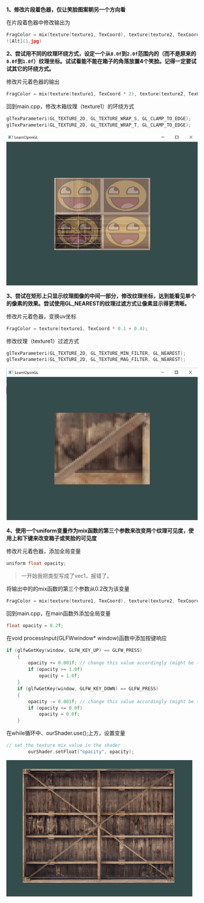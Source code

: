 **1、修改片段着色器，仅让笑脸图案朝另一个方向看**

在片段着色器中修改输出为
```c++
FragColor = mix(texture(texture1, TexCoord), texture(texture2, TexCoord * vec2(-1, 1)), 0.2);
![Alt](1.jpg)
```

**2、尝试用不同的纹理环绕方式，设定一个从`0.0f`到`2.0f`范围内的（而不是原来的`0.0f`到`1.0f`）纹理坐标。试试看能不能在箱子的角落放置4个笑脸。记得一定要试试其它的环绕方式。**

修改片元着色器的输出
```c++
FragColor = mix(texture(texture1, TexCoord * 2), texture(texture2, TexCoord * 2), 0.2);
```
回到main.cpp，修改木箱纹理（texture1）的环绕方式
```c++
glTexParameteri(GL_TEXTURE_2D, GL_TEXTURE_WRAP_S, GL_CLAMP_TO_EDGE);	// set texture wrapping to GL_REPEAT (default wrapping method)
glTexParameteri(GL_TEXTURE_2D, GL_TEXTURE_WRAP_T, GL_CLAMP_TO_EDGE);
```
![Alt](2.jpg)

**3、尝试在矩形上只显示纹理图像的中间一部分，修改纹理坐标，达到能看见单个的像素的效果。尝试使用GL_NEAREST的纹理过滤方式让像素显示得更清晰。**

修改片元着色器，变换uv坐标
```c++
FragColor = texture(texture1, TexCoord * 0.1 + 0.4);
```
修改纹理（texture1）过滤方式

```c++
glTexParameteri(GL_TEXTURE_2D, GL_TEXTURE_MIN_FILTER, GL_NEAREST);
glTexParameteri(GL_TEXTURE_2D, GL_TEXTURE_MAG_FILTER, GL_NEAREST);
```

![Alt](3.jpg)

**4、使用一个uniform变量作为mix函数的第三个参数来改变两个纹理可见度，使用上和下键来改变箱子或笑脸的可见度**

修改片元着色器，添加全局变量
```c++
uniform float opacity;
```
>一开始我把类型写成了vec1，报错了。

将输出中的的mix函数的第三个参数从0.2改为该变量
```c++
FragColor = mix(texture(texture1, TexCoord), texture(texture2, TexCoord), opacity);
```
回到main.cpp，在main函数外添加全局变量
```c++
float opacity = 0.2f;
```
在void processInput(GLFWwindow* window)函数中添加按键响应
```c++
if (glfwGetKey(window, GLFW_KEY_UP) == GLFW_PRESS)
    {
        opacity += 0.001f; // change this value accordingly (might be too slow or too fast based on system hardware)
        if (opacity >= 1.0f)
            opacity = 1.0f;
    }
    if (glfwGetKey(window, GLFW_KEY_DOWN) == GLFW_PRESS)
    {
        opacity -= 0.001f; // change this value accordingly (might be too slow or too fast based on system hardware)
        if (opacity <= 0.0f)
            opacity = 0.0f;
    }
```
在while循环中、ourShader.use();上方，设置变量
```c++
// set the texture mix value in the shader
        ourShader.setFloat("opacity", opacity);
```
![Alt](4.gif)

